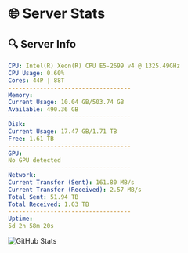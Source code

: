 # 🌐 Server Stats
## 🔍 Server Info
```yaml
CPU: Intel(R) Xeon(R) CPU E5-2699 v4 @ 1325.49GHz
CPU Usage: 0.60%
Cores: 44P | 88T
-----------------------------------
Memory:
Current Usage: 10.04 GB/503.74 GB
Available: 490.36 GB
-----------------------------------
Disk:
Current Usage: 17.47 GB/1.71 TB
Free: 1.61 TB
-----------------------------------
GPU:
No GPU detected
-----------------------------------
Network:
Current Transfer (Sent): 161.80 MB/s
Current Transfer (Received): 2.57 MB/s
Total Sent: 51.94 TB
Total Received: 1.03 TB
-----------------------------------
Uptime:
5d 2h 58m 20s
```
![GitHub Stats](https://img.shields.io/badge/Updated-2025-02-13_01:41:38-blue)